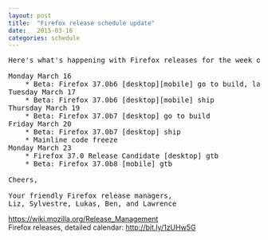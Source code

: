 ```yaml
---
layout: post
title:  "Firefox release schedule update"
date:   2015-03-16 
categories: schedule
---
```

<pre>
Here's what's happening with Firefox releases for the week of March 16, 2015.

Monday March 16
    * Beta: Firefox 37.0b6 [desktop][mobile] go to build, last chance for new locales
Tuesday March 17
    * Beta: Firefox 37.0b6 [desktop][mobile] ship
Thursday March 19
    * Beta: Firefox 37.0b7 [desktop] go to build
Friday March 20
    * Beta: Firefox 37.0b7 [desktop] ship
    * Mainline code freeze 
Monday March 23
    * Firefox 37.0 Release Candidate [desktop] gtb
    * Beta: Firefox 37.0b8 [mobile] gtb
     
Cheers,

Your friendly Firefox release managers,
Liz, Sylvestre, Lukas, Ben, and Lawrence
</pre>
<a href="https://wiki.mozilla.org/Release_Management">https://wiki.mozilla.org/Release_Management</a><br>
Firefox releases, detailed calendar: <a href="http://bit.ly/1zUHw5G">http://bit.ly/1zUHw5G</a>

